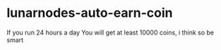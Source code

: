 # lunarnodes-auto-earn-coin

If you run 24 hours a day You will get at least 10000 coins, i think so
be smart
